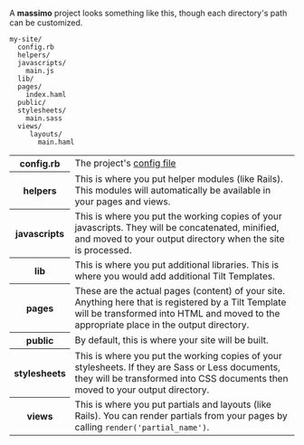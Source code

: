 A **massimo** project looks something like this, though each directory's path can be customized.

    my-site/
      config.rb
      helpers/
      javascripts/
        main.js
      lib/
      pages/
        index.haml
      public/
      stylesheets/
        main.sass
      views/
         layouts/
           main.haml
           
<table>
  <tbody>
    <tr>
      <th>config.rb</th>
      <td>The project's <a href="/configuration/">config file</a></td>
    </tr>
    <tr>
      <th>helpers</th>
      <td>This is where you put helper modules (like Rails). This modules will automatically be available in your pages and views.</td>
    </tr>
    <tr>
      <th>javascripts</th>
      <td>This is where you put the working copies of your javascripts. They will be concatenated, minified, and moved to your output directory when the site is processed.</td>
    </tr>
    <tr>
      <th>lib</th>
      <td>This is where you put additional libraries. This is where you would add additional Tilt&nbsp;Templates.</td>
    </tr>
    <tr>
      <th>pages</th>
      <td>These are the actual pages (content) of your site. Anything here that is registered by a Tilt Template will be transformed into HTML and moved to the appropriate place in the output&nbsp;directory.</td>
    </tr>
    <tr>
      <th>public</th>
      <td>By default, this is where your site will be built.</td>
    </tr>
    <tr>
      <th>stylesheets</th>
      <td>This is where you put the working copies of your stylesheets. If they are Sass or Less documents, they will be transformed into CSS documents then moved to your output&nbsp;directory.</td>
    </tr>
    <tr>
      <th>views</th>
      <td>This is where you put partials and layouts (like Rails). You can render partials from your pages by calling <code>render('partial_name')</code>.</td>
    </tr>
  </tbody>
</table>
